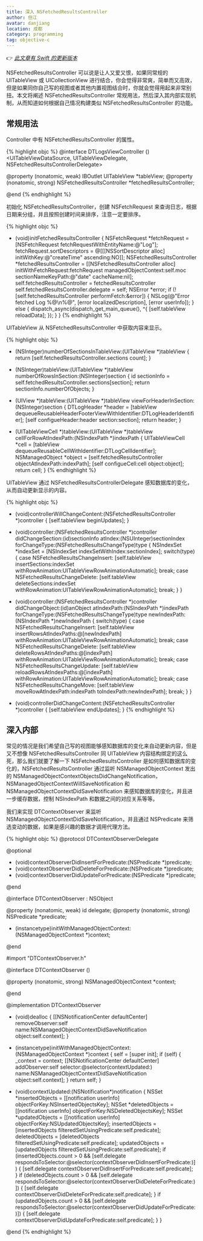 ```yaml
---
title: 深入 NSFetchedResultsController
author: 但江
avatar: danjiang
location: 成都
category: programming
tag: objective-c
---
```


👉 *[此文章有 Swift 的更新版本](/programming/2016/05/16/core-data-nsfetchedresultscontroller/)*

NSFetchedResultsController 可以说是让人又爱又恨，如果同常规的 UITableView 或 UICollectionView 进行结合，你会觉得非常爽，简单而又高效，但是如果同你自己写的视图或者其他内置视图结合时，你就会觉得用起来非常别扭。本文将阐述 NSFetchedResultsController 常规用法，然后深入其内部实现机制，从而知道如何根据自己情况构建类似 NSFetchedResultsController 的功能。

## 常规用法 

Controller 中有 NSFetchedResultsController 的属性。

{% highlight objc %}
@interface DTLogsViewController () <UITableViewDataSource, UITableViewDelegate, NSFetchedResultsControllerDelegate>

@property (nonatomic, weak) IBOutlet UITableView *tableView;
@property (nonatomic, strong) NSFetchedResultsController *fetchedResultsController;

@end
{% endhighlight %}

初始化 NSFetchedResultsController，创建 NSFetchRequest 来查询日志，根据日期来分组，并且按照创建时间来排序，注意一定要排序。

{% highlight objc %}
- (void)initFetchedResultsController {
  NSFetchRequest *fetchRequest = [NSFetchRequest fetchRequestWithEntityName:@"Log"];
  fetchRequest.sortDescriptors = @[[[NSSortDescriptor alloc] initWithKey:@"createTime" ascending:NO]];
  NSFetchedResultsController *fetchedResultsController = [[NSFetchedResultsController alloc] initWithFetchRequest:fetchRequest
                                                                                               managedObjectContext:self.moc
                                                                                                 sectionNameKeyPath:@"date"
                                                                                                          cacheName:nil];
  self.fetchedResultsController = fetchedResultsController
  self.fetchedResultsController.delegate = self;
  NSError *error;
  if (![self.fetchedResultsController performFetch:&error]) {
    NSLog(@"Error fetched Log %@\n%@", [error localizedDescription], [error userInfo]);
  } else {
    dispatch_async(dispatch_get_main_queue(), ^{
      [self.tableView reloadData];
    });
  }
}
{% endhighlight %}

UITableView 从 NSFetchedResultsController 中获取内容来显示。

{% highlight objc %}
- (NSInteger)numberOfSectionsInTableView:(UITableView *)tableView {
  return [self.fetchedResultsController.sections count];
}

- (NSInteger)tableView:(UITableView *)tableView numberOfRowsInSection:(NSInteger)section {
  id<NSFetchedResultsSectionInfo> sectionInfo = self.fetchedResultsController.sections[section];
  return sectionInfo.numberOfObjects;
}

- (UIView *)tableView:(UITableView *)tableView viewForHeaderInSection:(NSInteger)section {
  DTLogHeader *header = [tableView dequeueReusableHeaderFooterViewWithIdentifier:DTLogHeaderIdentifier];
  [self configueHeader:header section:section];
  return header;
}

- (UITableViewCell *)tableView:(UITableView *)tableView cellForRowAtIndexPath:(NSIndexPath *)indexPath {
  UITableViewCell *cell = [tableView dequeueReusableCellWithIdentifier:DTLogCellIdentifier];
  NSManagedObject *object = [self.fetchedResultsController objectAtIndexPath:indexPath];
  [self configueCell:cell object:object];
  return cell;
}
{% endhighlight %}

UITableView 通过 NSFetchedResultsControllerDelegate 感知数据库的变化，从而自动更新显示的内容。

{% highlight objc %}
- (void)controllerWillChangeContent:(NSFetchedResultsController *)controller {
  [self.tableView beginUpdates];
}

- (void)controller:(NSFetchedResultsController *)controller didChangeSection:(id<NSFetchedResultsSectionInfo>)sectionInfo atIndex:(NSUInteger)sectionIndex forChangeType:(NSFetchedResultsChangeType)type {
  NSIndexSet *indexSet = [NSIndexSet indexSetWithIndex:sectionIndex];
  switch(type) {
    case NSFetchedResultsChangeInsert:
      [self.tableView insertSections:indexSet withRowAnimation:UITableViewRowAnimationAutomatic];
      break;
    case NSFetchedResultsChangeDelete:
      [self.tableView deleteSections:indexSet withRowAnimation:UITableViewRowAnimationAutomatic];
      break;
  }
}

- (void)controller:(NSFetchedResultsController *)controller didChangeObject:(id)anObject atIndexPath:(NSIndexPath *)indexPath forChangeType:(NSFetchedResultsChangeType)type newIndexPath:(NSIndexPath *)newIndexPath {
   switch(type) {
     case NSFetchedResultsChangeInsert:
       [self.tableView insertRowsAtIndexPaths:@[newIndexPath] withRowAnimation:UITableViewRowAnimationAutomatic];
       break;
     case NSFetchedResultsChangeDelete:
       [self.tableView deleteRowsAtIndexPaths:@[indexPath] withRowAnimation:UITableViewRowAnimationAutomatic];
       break;
     case NSFetchedResultsChangeUpdate:
       [self.tableView reloadRowsAtIndexPaths:@[indexPath] withRowAnimation:UITableViewRowAnimationAutomatic];
       break;
     case NSFetchedResultsChangeMove:
       [self.tableView moveRowAtIndexPath:indexPath toIndexPath:newIndexPath];
       break;
   }
}

- (void)controllerDidChangeContent:(NSFetchedResultsController *)controller {
  [self.tableView endUpdates];
}
{% endhighlight %}

## 深入内部

常见的情况是我们希望自己写的视图能够感知数据库的变化来自动更新内容，但是又不想像 NSFetchedResultsController 同 UITableView 内容结构绑定的这么死，那么我们就要了解一下 NSFetchedResultsController 是如何感知数据库的变化的，NSFetchedResultsController 通过监听 NSManagedObjectContext 发出的 NSManagedObjectContextObjectsDidChangeNotification， NSManagedObjectContextWillSaveNotification 和 NSManagedObjectContextDidSaveNotification 来感知数据库的变化，并且进一步缓存数据，控制 NSIndexPath 和数据之间的对应关系等等。

我们来实现 DTContextObserver 来监听 NSManagedObjectContextDidSaveNotification，并且通过 NSPredicate 来筛选变动的数据，如果是感兴趣的数据才调用代理方法。

{% highlight objc %}
@protocol DTContextObserverDelegate <NSObject>

@optional
- (void)contextObserverDidInsertForPredicate:(NSPredicate *)predicate;
- (void)contextObserverDidDeleteForPredicate:(NSPredicate *)predicate;
- (void)contextObserverDidUpdateForPredicate:(NSPredicate *)predicate;

@end

@interface DTContextObserver : NSObject

@property (nonatomic, weak) id<DTContextObserverDelegate> delegate;
@property (nonatomic, strong) NSPredicate *predicate;

- (instancetype)initWithManagedObjectContext:(NSManagedObjectContext *)context;

@end


#import "DTContextObserver.h"

@interface DTContextObserver ()

@property (nonatomic, strong) NSManagedObjectContext *context;

@end

@implementation DTContextObserver

- (void)dealloc {
  [[NSNotificationCenter defaultCenter] removeObserver:self name:NSManagedObjectContextDidSaveNotification object:self.context];
}

- (instancetype)initWithManagedObjectContext:(NSManagedObjectContext *)context {
  self = [super init];
  if (self) {
    _context = context;
    [[NSNotificationCenter defaultCenter] addObserver:self selector:@selector(contextUpdated:) name:NSManagedObjectContextDidSaveNotification object:self.context];
  }
  return self;
}

- (void)contextUpdated:(NSNotification*)notification {
  NSSet *insertedObjects = [[notification userInfo] objectForKey:NSInsertedObjectsKey];
  NSSet *deletedObjects = [[notification userInfo] objectForKey:NSDeletedObjectsKey];
  NSSet *updatedObjects = [[notification userInfo] objectForKey:NSUpdatedObjectsKey];
  insertedObjects = [insertedObjects filteredSetUsingPredicate:self.predicate];
  deletedObjects = [deletedObjects filteredSetUsingPredicate:self.predicate];
  updatedObjects = [updatedObjects filteredSetUsingPredicate:self.predicate];
  if (insertedObjects.count > 0 && [self.delegate respondsToSelector:@selector(contextObserverDidInsertForPredicate:)]) {
    [self.delegate contextObserverDidInsertForPredicate:self.predicate];
  }
  if (deletedObjects.count > 0 && [self.delegate respondsToSelector:@selector(contextObserverDidDeleteForPredicate:)]) {
    [self.delegate contextObserverDidDeleteForPredicate:self.predicate];
  }
  if (updatedObjects.count > 0 && [self.delegate respondsToSelector:@selector(contextObserverDidUpdateForPredicate:)]) {
    [self.delegate contextObserverDidUpdateForPredicate:self.predicate];
  }
}

@end
{% endhighlight %}
